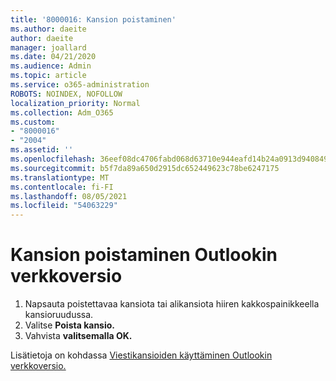 ```yaml
---
title: '8000016: Kansion poistaminen'
ms.author: daeite
author: daeite
manager: joallard
ms.date: 04/21/2020
ms.audience: Admin
ms.topic: article
ms.service: o365-administration
ROBOTS: NOINDEX, NOFOLLOW
localization_priority: Normal
ms.collection: Adm_O365
ms.custom:
- "8000016"
- "2004"
ms.assetid: ''
ms.openlocfilehash: 36eef08dc4706fabd068d63710e944eafd14b24a0913d9408496cffd2d0b0ca0
ms.sourcegitcommit: b5f7da89a650d2915dc652449623c78be6247175
ms.translationtype: MT
ms.contentlocale: fi-FI
ms.lasthandoff: 08/05/2021
ms.locfileid: "54063229"
---
```

# <a name="how-to-delete-a-folder-in-outlook-on-the-web"></a>Kansion poistaminen Outlookin verkkoversio

1. Napsauta poistettavaa kansiota tai alikansiota hiiren kakkospainikkeella kansioruudussa.
2. Valitse **Poista kansio.**
3. Vahvista **valitsemalla OK.**

Lisätietoja on kohdassa [Viestikansioiden käyttäminen Outlookin verkkoversio.](https://support.office.com/article/ae0f10d6-54e7-4f29-acd3-78cdc3fdcb9f)

